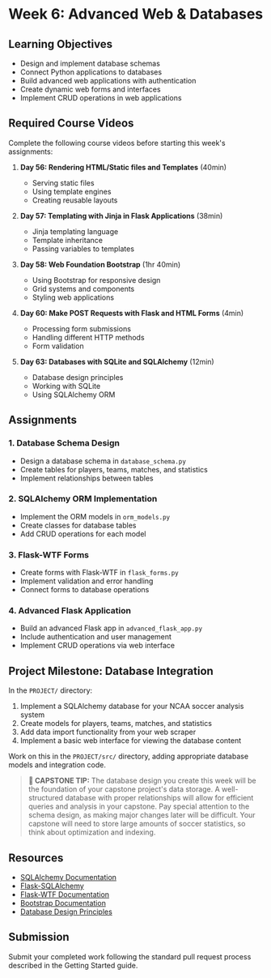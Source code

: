 # Week 6: Advanced Web & Databases

## Learning Objectives
- Design and implement database schemas
- Connect Python applications to databases
- Build advanced web applications with authentication
- Create dynamic web forms and interfaces
- Implement CRUD operations in web applications

## Required Course Videos
Complete the following course videos before starting this week's assignments:

1. **Day 56: Rendering HTML/Static files and Templates** (40min)
   - Serving static files
   - Using template engines
   - Creating reusable layouts

2. **Day 57: Templating with Jinja in Flask Applications** (38min)
   - Jinja templating language
   - Template inheritance
   - Passing variables to templates

3. **Day 58: Web Foundation Bootstrap** (1hr 40min)
   - Using Bootstrap for responsive design
   - Grid systems and components
   - Styling web applications

4. **Day 60: Make POST Requests with Flask and HTML Forms** (4min)
   - Processing form submissions
   - Handling different HTTP methods
   - Form validation

5. **Day 63: Databases with SQLite and SQLAlchemy** (12min)
   - Database design principles
   - Working with SQLite
   - Using SQLAlchemy ORM

## Assignments

### 1. Database Schema Design
- Design a database schema in `database_schema.py`
- Create tables for players, teams, matches, and statistics
- Implement relationships between tables

### 2. SQLAlchemy ORM Implementation
- Implement the ORM models in `orm_models.py`
- Create classes for database tables
- Add CRUD operations for each model

### 3. Flask-WTF Forms
- Create forms with Flask-WTF in `flask_forms.py`
- Implement validation and error handling
- Connect forms to database operations

### 4. Advanced Flask Application
- Build an advanced Flask app in `advanced_flask_app.py`
- Include authentication and user management
- Implement CRUD operations via web interface

## Project Milestone: Database Integration

In the `PROJECT/` directory:
1. Implement a SQLAlchemy database for your NCAA soccer analysis system
2. Create models for players, teams, matches, and statistics
3. Add data import functionality from your web scraper
4. Implement a basic web interface for viewing the database content

Work on this in the `PROJECT/src/` directory, adding appropriate database models and integration code.

> **🌟 CAPSTONE TIP:** The database design you create this week will be the foundation of your capstone project's data storage. A well-structured database with proper relationships will allow for efficient queries and analysis in your capstone. Pay special attention to the schema design, as making major changes later will be difficult. Your capstone will need to store large amounts of soccer statistics, so think about optimization and indexing.

## Resources
- [SQLAlchemy Documentation](https://docs.sqlalchemy.org/en/14/)
- [Flask-SQLAlchemy](https://flask-sqlalchemy.palletsprojects.com/)
- [Flask-WTF Documentation](https://flask-wtf.readthedocs.io/)
- [Bootstrap Documentation](https://getbootstrap.com/docs/)
- [Database Design Principles](https://www.sqlshack.com/database-design-principles/)

## Submission
Submit your completed work following the standard pull request process described in the Getting Started guide.